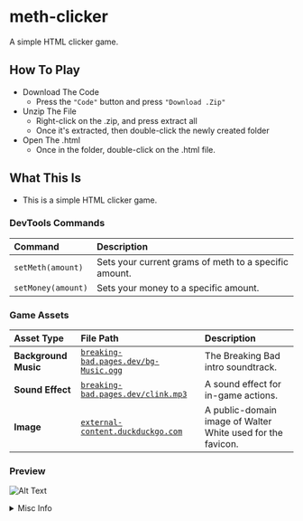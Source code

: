 # meth-clicker
A simple HTML clicker game.

## How To Play

- Download The Code
    - Press the `"Code"` button and press `"Download .Zip"`
- Unzip The File
    - Right-click on the .zip, and press extract all
    - Once it's extracted, then double-click the newly created folder
- Open The .html
    - Once in the folder, double-click on the .html file.
 
## What This Is
- This is a simple HTML clicker game.

### DevTools Commands

| Command | Description |
| :--- | :--- |
| `setMeth(amount)` | Sets your current grams of meth to a specific amount. |
| `setMoney(amount)` | Sets your money to a specific amount. |

### Game Assets

| Asset Type | File Path | Description |
| :--- | :--- | :--- |
| **Background Music** | [`breaking-bad.pages.dev/bg-Music.ogg`](https://breaking-bad.pages.dev/bg-Music.ogg) | The Breaking Bad intro soundtrack. |
| **Sound Effect** | [`breaking-bad.pages.dev/clink.mp3`](https://breaking-bad.pages.dev/clink.mp3) | A sound effect for in-game actions. |
| **Image** | [`external-content.duckduckgo.com`](https://external-content.duckduckgo.com/iu/?u=https%3A%2F%2Fwww.pngall.com%2Fwp-content%2Fuploads%2F10%2FWalter-White-Breaking-Bad.png&f=1&nofb=1&ipt=d5b2585bc6663e91d6db3e506ae28c2ae823cf339505456b1c7aed5e62de79ff) | A public-domain image of Walter White used for the favicon. |

### Preview
![Alt Text](https://raw.githubusercontent.com/Zeqqqe/meth-clicker/refs/heads/main/example.png)

<details>
  <summary>Misc Info</summary>

> ![Star History Chart](https://api.star-history.com/svg?repos=Zalgoo/methClicker.html&type=Date)
> 
> ###### **This application was made with Google Gemini and GitHub Copilot.**


